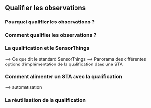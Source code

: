 ## Qualifier les observations

### Pourquoi qualifier les observations ?

### Comment qualifier les observations ?

### La qualification et le SensorThings 

--> Ce que dit le standard SensorThings
--> Panorama des différentes options d'implémentation de la qualification dans une STA

### Comment alimenter un STA avec la qualification

--> automatisation

### La réutilisation de la qualification
